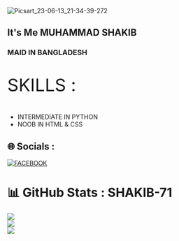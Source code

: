 ![Picsart_23-06-13_21-34-39-272](https://github.com/skshakib1234/Aprv/assets/111051965/1417c00b-15c5-4146-be13-1a75f31a4aa1)

<h2> It's Me MUHAMMAD SHAKIB </h2>
<h3> MAID IN BANGLADESH </h3>
<p style="font-size:40px">SKILLS :</p>
<ul>
  <li> INTERMEDIATE IN PYTHON </li>
  <li> NOOB IN HTML & CSS </li>
</ul>

## 🌐 Socials :
[![FACEBOOK](https://img.shields.io/badge/Facebook-%231877F2.svg?logo=Facebook&logoColor=white)](https://www.facebook.com/DARKSOUL911)
# 📊 GitHub Stats : SHAKIB-71
![](https://github-readme-stats.vercel.app/api?username=SHAKIB-71&theme=dark&hide_border=false&include_all_commits=true&count_private=true)<br/>
![](https://github-readme-streak-stats.herokuapp.com/?user=SHAKIB-71&theme=dark&hide_border=false)<br/>
![](https://github-readme-stats.vercel.app/api/top-langs/?username=SHAKIB-71&theme=dark&hide_border=false&include_all_commits=true&count_private=true&layout=compact)
</html>
